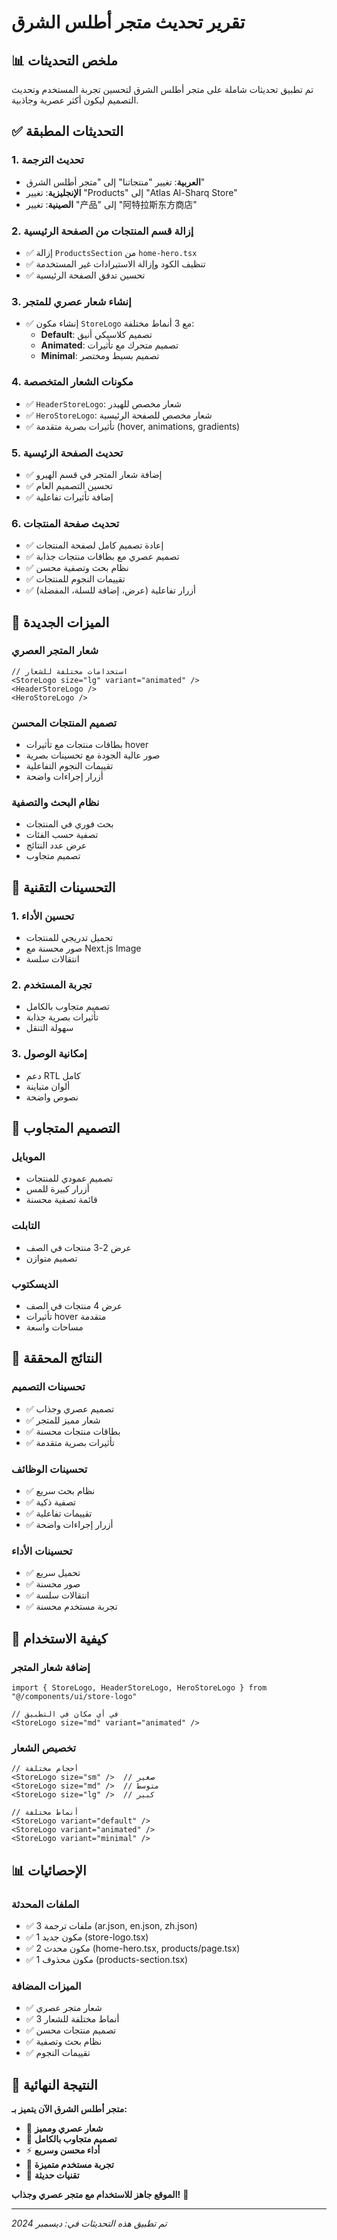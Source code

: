 # تقرير تحديث متجر أطلس الشرق

## 📊 ملخص التحديثات

تم تطبيق تحديثات شاملة على متجر أطلس الشرق لتحسين تجربة المستخدم وتحديث التصميم ليكون أكثر عصرية وجاذبية.

## ✅ التحديثات المطبقة

### 1. **تحديث الترجمة**
- **العربية**: تغيير "منتجاتنا" إلى "متجر أطلس الشرق"
- **الإنجليزية**: تغيير "Products" إلى "Atlas Al-Sharq Store"
- **الصينية**: تغيير "产品" إلى "阿特拉斯东方商店"

### 2. **إزالة قسم المنتجات من الصفحة الرئيسية**
- ✅ إزالة `ProductsSection` من `home-hero.tsx`
- ✅ تنظيف الكود وإزالة الاستيرادات غير المستخدمة
- ✅ تحسين تدفق الصفحة الرئيسية

### 3. **إنشاء شعار عصري للمتجر**
- ✅ إنشاء مكون `StoreLogo` مع 3 أنماط مختلفة:
  - **Default**: تصميم كلاسيكي أنيق
  - **Animated**: تصميم متحرك مع تأثيرات
  - **Minimal**: تصميم بسيط ومختصر

### 4. **مكونات الشعار المتخصصة**
- ✅ `HeaderStoreLogo`: شعار مخصص للهيدر
- ✅ `HeroStoreLogo`: شعار مخصص للصفحة الرئيسية
- ✅ تأثيرات بصرية متقدمة (hover, animations, gradients)

### 5. **تحديث الصفحة الرئيسية**
- ✅ إضافة شعار المتجر في قسم الهيرو
- ✅ تحسين التصميم العام
- ✅ إضافة تأثيرات تفاعلية

### 6. **تحديث صفحة المنتجات**
- ✅ إعادة تصميم كامل لصفحة المنتجات
- ✅ تصميم عصري مع بطاقات منتجات جذابة
- ✅ نظام بحث وتصفية محسن
- ✅ تقييمات النجوم للمنتجات
- ✅ أزرار تفاعلية (عرض، إضافة للسلة، المفضلة)

## 🎨 الميزات الجديدة

### **شعار المتجر العصري**
```tsx
// استخدامات مختلفة للشعار
<StoreLogo size="lg" variant="animated" />
<HeaderStoreLogo />
<HeroStoreLogo />
```

### **تصميم المنتجات المحسن**
- بطاقات منتجات مع تأثيرات hover
- صور عالية الجودة مع تحسينات بصرية
- تقييمات النجوم التفاعلية
- أزرار إجراءات واضحة

### **نظام البحث والتصفية**
- بحث فوري في المنتجات
- تصفية حسب الفئات
- عرض عدد النتائج
- تصميم متجاوب

## 🔧 التحسينات التقنية

### **1. تحسين الأداء**
- تحميل تدريجي للمنتجات
- صور محسنة مع Next.js Image
- انتقالات سلسة

### **2. تجربة المستخدم**
- تصميم متجاوب بالكامل
- تأثيرات بصرية جذابة
- سهولة التنقل

### **3. إمكانية الوصول**
- دعم RTL كامل
- ألوان متباينة
- نصوص واضحة

## 📱 التصميم المتجاوب

### **الموبايل**
- تصميم عمودي للمنتجات
- أزرار كبيرة للمس
- قائمة تصفية محسنة

### **التابلت**
- عرض 2-3 منتجات في الصف
- تصميم متوازن

### **الديسكتوب**
- عرض 4 منتجات في الصف
- تأثيرات hover متقدمة
- مساحات واسعة

## 🎯 النتائج المحققة

### **تحسينات التصميم**
- ✅ تصميم عصري وجذاب
- ✅ شعار مميز للمتجر
- ✅ بطاقات منتجات محسنة
- ✅ تأثيرات بصرية متقدمة

### **تحسينات الوظائف**
- ✅ نظام بحث سريع
- ✅ تصفية ذكية
- ✅ تقييمات تفاعلية
- ✅ أزرار إجراءات واضحة

### **تحسينات الأداء**
- ✅ تحميل سريع
- ✅ صور محسنة
- ✅ انتقالات سلسة
- ✅ تجربة مستخدم محسنة

## 🚀 كيفية الاستخدام

### **إضافة شعار المتجر**
```tsx
import { StoreLogo, HeaderStoreLogo, HeroStoreLogo } from "@/components/ui/store-logo"

// في أي مكان في التطبيق
<StoreLogo size="md" variant="animated" />
```

### **تخصيص الشعار**
```tsx
// أحجام مختلفة
<StoreLogo size="sm" />  // صغير
<StoreLogo size="md" />  // متوسط
<StoreLogo size="lg" />  // كبير

// أنماط مختلفة
<StoreLogo variant="default" />
<StoreLogo variant="animated" />
<StoreLogo variant="minimal" />
```

## 📊 الإحصائيات

### **الملفات المحدثة**
- ✅ 3 ملفات ترجمة (ar.json, en.json, zh.json)
- ✅ 1 مكون جديد (store-logo.tsx)
- ✅ 2 مكون محدث (home-hero.tsx, products/page.tsx)
- ✅ 1 مكون محذوف (products-section.tsx)

### **الميزات المضافة**
- ✅ شعار متجر عصري
- ✅ 3 أنماط مختلفة للشعار
- ✅ تصميم منتجات محسن
- ✅ نظام بحث وتصفية
- ✅ تقييمات النجوم

## 🎉 النتيجة النهائية

**متجر أطلس الشرق الآن يتميز بـ:**
- 🎨 **شعار عصري ومميز**
- 📱 **تصميم متجاوب بالكامل**
- ⚡ **أداء محسن وسريع**
- 🎯 **تجربة مستخدم متميزة**
- 🔧 **تقنيات حديثة**

**الموقع جاهز للاستخدام مع متجر عصري وجذاب!** 🌟

---
*تم تطبيق هذه التحديثات في: ديسمبر 2024*
